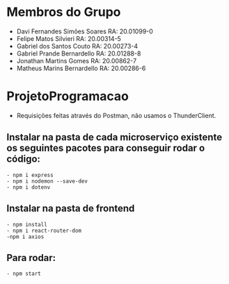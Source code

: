 # Membros do Grupo
- Davi Fernandes Simões Soares   RA: 20.01099-0
- Felipe Matos Silvieri          RA: 20.00314-5
- Gabriel dos Santos Couto       RA: 20.00273-4
- Gabriel Prande Bernardello     RA: 20.01288-8
- Jonathan Martins Gomes         RA: 20.00862-7
- Matheus Marins Bernardello     RA: 20.00286-6

# ProjetoProgramacao
- Requisições feitas através do Postman, não usamos o ThunderClient.

## Instalar na pasta de cada microserviço existente os seguintes pacotes para conseguir rodar o código:
    - npm i express
    - npm i nodemon --save-dev
    - npm i dotenv
## Instalar na pasta de frontend
    - npm install
    - npm i react-router-dom
    -npm i axios
## Para rodar:
    - npm start
